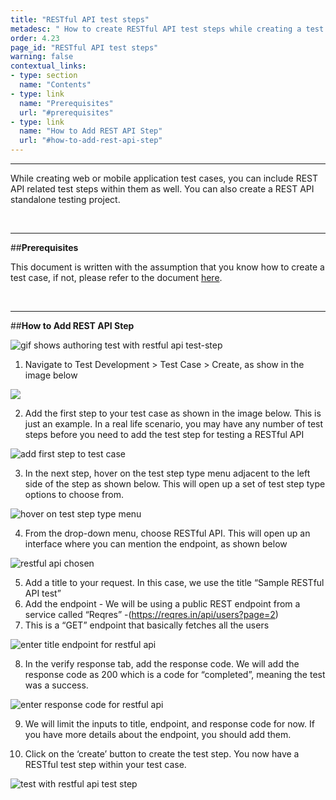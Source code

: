 ```yaml
---
title: "RESTful API test steps"
metadesc: " How to create RESTful API test steps while creating a test case in Testsigma"
order: 4.23
page_id: "RESTful API test steps"
warning: false
contextual_links:
- type: section
  name: "Contents"
- type: link
  name: "Prerequisites"
  url: "#prerequisites"
- type: link
  name: "How to Add REST API Step"
  url: "#how-to-add-rest-api-step"
---
```


---

While creating web or mobile application test cases, you can include REST API related test steps within them as well. You can also create a REST API standalone testing project.

&emsp;

---
##**Prerequisites**

This document is written with the assumption that you know how to create a test case, if not, please refer to the document [here](https://testsigma.com/docs/test-cases/manage/add-edit-delete/).

&emsp;

---
##**How to Add REST API Step**

![gif shows authoring test with restful api test-step](https://docs.testsigma.com/images/rest-api/gif-shows-authoring-test-with-restful-api-test-step.gif)

 1. Navigate to Test Development > Test Case > Create, as show in the image below

![](https://docs.testsigma.com/images/step-group/navigate-to-test-case.png)

 2. Add the first step to your test case as shown in the image below. This is just an example. In a real life scenario, you may have any number of test steps before you need to add the test step for testing a RESTful API

![add first step to test case](https://docs.testsigma.com/images/rest-api/add-first-step-to-test-case.png)

 3. In the next step, hover on the test step type menu adjacent to the left side of the step as shown below. This will open up a set of test step type options to choose from.

![ hover on test step type menu](https://docs.testsigma.com/images/rest-api/hover-on-test-step-type-menu.png)

 4. From the drop-down menu, choose RESTful API. This will open up an interface where you can mention the endpoint, as shown below

![restful api chosen](https://docs.testsigma.com/images/rest-api/restful-api-chosen.png)

 5.  Add a title to your request. In this case, we use the title “Sample RESTful API test”
 6. Add the endpoint - We will be using a public REST endpoint from a service called “Reqres” -(https://reqres.in/api/users?page=2) 
 7. This is a “GET” endpoint that basically fetches all the users

![enter title endpoint for restful api](https://docs.testsigma.com/images/rest-api/enter-title-endpoint-for-restful-api.png)

 8. In the verify response tab, add the response code. We will add the response code as 200 which is a code for “completed”, meaning the test was a success.

![enter response code for restful api](https://docs.testsigma.com/images/rest-api/enter-response-code-for-restful-api.png)

 9. We will limit the inputs to title, endpoint, and response code for now. If you have more details about the endpoint, you should add them.

 10. Click on the ‘create’ button to create the test step. You now have a RESTful test step within your test case.

![test with restful api test step](https://docs.testsigma.com/images/rest-api/test-with-restful-api-test-step.png)



